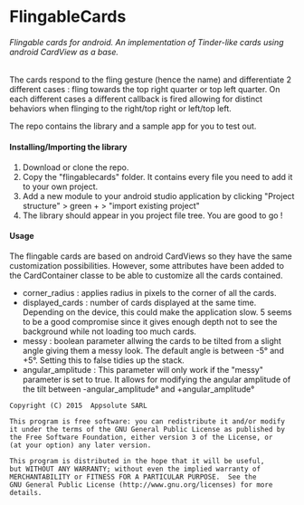 # FlingableCards

###### Flingable cards for android. An implementation of Tinder-like cards using android CardView as a base. 

The cards respond to the fling gesture (hence the name) and differentiate 2 different cases : fling towards the top right quarter or top left quarter.
On each different cases a different callback is fired allowing for distinct behaviors when flinging to the right/top right or left/top left.

The repo contains the library and a sample app for you to test out.

#### Installing/Importing the library

1. Download or clone the repo.
2. Copy the "flingablecards" folder. It contains every file you need to add it to your own project.
3. Add a new module to your android studio application by clicking "Project structure" > green + > "import existing project"
4. The library should appear in you project file tree. You are good to go !

#### Usage

The flingable cards are based on android CardViews so they have the same customization possibilities. However, some attributes have been added to the CardContainer classe to be able to customize all the cards contained.

+ corner_radius : applies radius in pixels to the corner of all the cards.
+ displayed_cards : number of cards displayed at the same time. Depending on the device, this could make the application slow.  5 seems to be a good compromise since it gives enough depth not to see the background while not loading too much cards.
+ messy : boolean parameter allwing the cards to be tilted from a slight angle giving them a messy look. The default angle is   between -5° and +5°. Setting this to false tidies up the stack.
+ angular_amplitude : This parameter will only work if the "messy" parameter is set to true. It allows for modifying the   angular amplitude of the tilt between -angular_amplitude° and +angular_amplitude°


```
Copyright (C) 2015  Appsolute SARL

This program is free software: you can redistribute it and/or modify
it under the terms of the GNU General Public License as published by
the Free Software Foundation, either version 3 of the License, or
(at your option) any later version.

This program is distributed in the hope that it will be useful,
but WITHOUT ANY WARRANTY; without even the implied warranty of
MERCHANTABILITY or FITNESS FOR A PARTICULAR PURPOSE.  See the
GNU General Public License (http://www.gnu.org/licenses) for more details.
```
